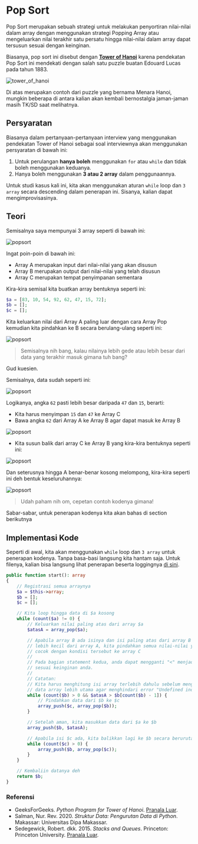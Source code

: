 # Pop Sort

Pop Sort merupakan sebuah strategi untuk melakukan penyortiran nilai-nilai dalam array dengan menggunakan strategi Popping Array atau mengeluarkan nilai terakhir satu persatu hingga nilai-nilai dalam array dapat tersusun sesuai dengan keinginan.

Biasanya, pop sort ini disebut dengan **[Tower of Hanoi](https://id.wikipedia.org/wiki/Menara_Hanoi)** karena pendekatan Pop Sort ini mendekati dengan salah satu puzzle buatan Edouard Lucas pada tahun 1883.

![tower_of_hanoi](../../../assets/content/algorithms/Sorting/PopSort/tower_of_hanoi.jpeg)

Di atas merupakan contoh dari puzzle yang bernama Menara Hanoi, mungkin beberapa di antara kalian akan kembali bernostalgia jaman-jaman masih TK/SD saat melihatnya.

## Persyaratan

Biasanya dalam pertanyaan-pertanyaan interview yang menggunakan pendekatan Tower of Hanoi sebagai soal interviewnya akan menggunakan persyaratan di bawah ini:

1. Untuk perulangan **hanya boleh** menggunakan `for` atau `while` dan tidak boleh menggunakan keduanya.
2. Hanya boleh menggunakan **3 atau 2 array** dalam penggunaannya.

Untuk studi kasus kali ini, kita akan menggunakan aturan `while` loop dan `3 array` secara descending dalam penerapan ini. Sisanya, kalian dapat mengimprovisasinya.

## Teori

Semisalnya saya mempunyai 3 array seperti di bawah ini:

![popsort](../../../assets/content/algorithms/Sorting/PopSort/popsort1.png)

Ingat poin-poin di bawah ini:

- Array A merupakan input dari nilai-nilai yang akan disusun
- Array B merupakan output dari nilai-nilai yang telah disusun
- Array C merupakan tempat penyimpanan sementara

Kira-kira semisal kita buatkan array bentuknya seperti ini:

```php
$a = [83, 10, 54, 92, 62, 47, 15, 72];
$b = [];
$c = [];
```

Kita keluarkan nilai dari Array A paling luar dengan cara Array Pop kemudian kita pindahkan ke B secara berulang-ulang seperti ini:

![popsort](../../../assets/content/algorithms/Sorting/PopSort/popsort2.png)

> Semisalnya nih bang, kalau nilainya lebih gede atau lebih besar dari data yang terakhir masuk gimana tuh bang?

Gud kuesien.

Semisalnya, data sudah seperti ini:

![popsort](../../../assets/content/algorithms/Sorting/PopSort/popsort3.png)

Logikanya, angka `62` pasti lebih besar daripada `47` dan `15`, berarti:

- Kita harus menyimpan `15` dan `47` ke Array C
- Bawa angka `62` dari Array A ke Array B agar dapat masuk ke Array B

![popsort](../../../assets/content/algorithms/Sorting/PopSort/popsort4.png)

- Kita susun balik dari array C ke Array B yang kira-kira bentuknya seperti ini:

![popsort](../../../assets/content/algorithms/Sorting/PopSort/popsort5.png)

Dan seterusnya hingga A benar-benar kosong melompong, kira-kira seperti ini deh bentuk keseluruhannya:

![popsort](../../../assets/content/algorithms/Sorting/PopSort/popsort_finale.png)

> Udah paham nih om, cepetan contoh kodenya gimana!

Sabar-sabar, untuk penerapan kodenya kita akan bahas di section berikutnya

## Implementasi Kode

Seperti di awal, kita akan menggunakan `while` loop dan `3 array` untuk penerapan kodenya. Tanpa basa-basi langsung kita hantam saja. Untuk filenya, kalian bisa langsung lihat penerapan beserta loggingnya [di sini](./PopSort.php).

```php
public function start(): array
{
    // Registrasi semua arraynya
    $a = $this->array;
    $b = [];
    $c = [];

    // Kita loop hingga data di $a kosong
    while (count($a) != 0) {
        // Keluarkan nilai paling atas dari array $a
        $atasA = array_pop($a);

        // Apabila array B ada isinya dan isi paling atas dari array B
        // lebih kecil dari array A, kita pindahkan semua nilai-nilai yang
        // cocok dengan kondisi tersebut ke array C
        //
        // Pada bagian statement kedua, anda dapat mengganti "<" menjadi ">"
        // sesuai keinginan anda.
        //
        // Catatan:
        // Kita harus menghitung isi array terlebih dahulu sebelum mengambil
        // data array lebih utama agar menghindari error "Undefined index"
        while (count($b) > 0 && $atasA > $b[count($b) - 1]) {
            // Pindahkan data dari $b ke $c
            array_push($c, array_pop($b));
        }

        // Setelah aman, kita masukkan data dari $a ke $b
        array_push($b, $atasA);

        // Apabila isi $c ada, kita balikkan lagi ke $b secara berurutan.
        while (count($c) > 0) {
            array_push($b, array_pop($c));
        }
    }

    // Kembaliin datanya deh
    return $b;
}
```

### Referensi

- GeeksForGeeks. *Python Program for Tower of Hanoi*. [Pranala Luar](https://www.geeksforgeeks.org/python-program-for-tower-of-hanoi/).
- Salman, Nur. Rev. 2020. *Struktur Data: Pengurutan Data di Python*. Makassar: Universitas Dipa Makassar.
- Sedegewick, Robert. dkk. 2015. *Stacks and Queues*. Princeton: Princeton University. [Pranala Luar](https://introcs.cs.princeton.edu/python/43stack/).
